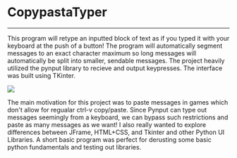 # CopypastaTyper

---
This program will retype an inputted block of text as if you typed it with your keyboard at the push of a button! 
The program will automatically segment messages to an exact character maximum so long messages will automatically be split into smaller, sendable messages.
The project heavily utilized the pynput library to recieve and output keypresses. The interface was built using TKinter.

![](https://media.discordapp.net/attachments/646955937000849410/1014835143069941780/unknown.png)

The main motivation for this project was to paste messages in games which don't allow for regualar ctrl-v copy/paste. Since Pynput can type out messages seemingly from a keyboard, we can bypass such restrictions and paste as many messages as we want!
I also really wanted to explore differences between JFrame, HTML+CSS, and Tkinter and other Python UI Libraries. A short basic program was perfect for derusting some basic python fundamentals and testing out libraries.




